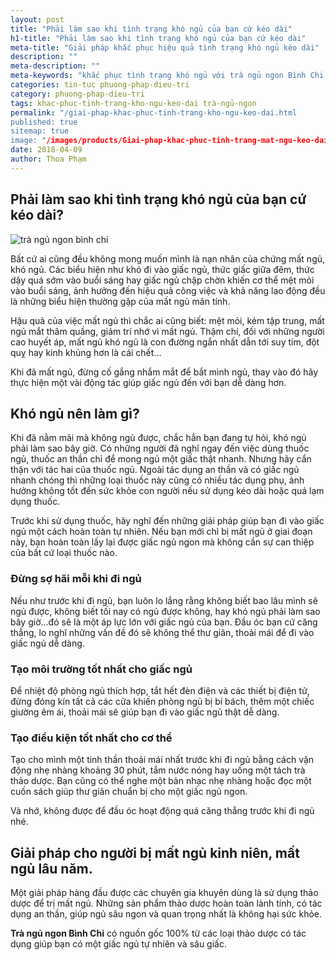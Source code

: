 ```yaml
---
layout: post
title: "Phải làm sao khi tình trạng khó ngủ của bạn cứ kéo dài"
h1-title: "Phải làm sao khi tình trạng khó ngủ của bạn cứ kéo dài"
meta-title: "Giải pháp khắc phục hiệu quả tình trạng khó ngủ kéo dài"
description: ""
meta-description: ""
meta-keywords: "khắc phục tình trạng khó ngủ với trà ngủ ngon Bình Chi, trà ngủ ngon"
categories: tin-tuc phuong-phap-dieu-tri
category: phuong-phap-dieu-tri
tags: khac-phuc-tinh-trang-kho-ngu-keo-dai trà-ngủ-ngon
permalink: "/giai-phap-khac-phuc-tinh-trang-kho-ngu-keo-dai.html
published: true
sitemap: true
image: "/images/products/Giai-phap-khac-phuc-tinh-trang-mat-ngu-keo-dai.jpg"
date: 2018-04-09 
author: Thoa Phạm
---
```


## Phải làm sao khi tình trạng khó ngủ của bạn cứ kéo dài?

<img  src="/images/products/Giai-phap-khac-phuc-tinh-trang-mat-ngu-keo-dai.jpg" alt="trà ngủ ngon bình chi" class="image_fade responsive-img lazy"> 

Bất cứ ai cũng đều không mong muốn mình là nạn nhân của chứng mất ngủ, khó ngủ. Các biểu hiện như khó đi vào giấc ngủ, thức giấc giữa đêm, thức dậy quá sớm vào buổi sáng hay giấc ngủ chập chờn khiến cơ thể mệt mỏi vào buổi sáng, ảnh hưởng đến hiệu quả công việc và khả năng lao động đều là những biểu hiện thường gặp của mất ngủ mãn tính.

Hậu quả của việc mất ngủ thì chắc ai cũng biết: mệt mỏi, kém tập trung, mất ngủ mắt thâm quầng, giảm trí nhớ vì mất ngủ. Thậm chí, đối với những người cao huyết áp, mất ngủ khó ngủ là con đường ngắn nhất dẫn tới suy tim, đột quỵ hay kinh khủng hơn là cái chết...

Khi đã mất ngủ, đừng cố gắng nhắm mắt để bắt mình ngủ, thay vào đó hãy thực hiện một vài động tác giúp giấc ngủ đến với bạn dễ dàng hơn.

## Khó ngủ nên làm gì?

Khi đã nằm mãi mà không ngủ được, chắc hẳn bạn đang tự hỏi, khó ngủ phải làm sao bây giờ. Có những người đã nghĩ ngay đến việc dùng thuốc ngủ, thuốc an thần chỉ để mong ngủ một giấc thật nhanh. Nhưng hãy cẩn thận với tác hai của thuốc ngủ. Ngoài tác dụng an thần và có giấc ngủ nhanh chóng thì những loại thuốc này cũng có nhiều tác dụng phụ, ảnh hưởng không tốt đến sức khỏe con người nếu sử dụng kéo dài hoặc quá lạm dụng thuốc.

Trước khi sử dụng thuốc, hãy nghĩ đến những giải pháp giúp bạn đi vào giấc ngủ một cách hoàn toàn tự nhiên. Nếu bạn mới chỉ bị mất ngủ ở giai đoạn này, bạn hoàn toàn lấy lại được giấc ngủ ngon mà không cần sự can thiệp của bất cứ loại thuốc nào.

### Đừng sợ hãi mỗi khi đi ngủ

Nếu như trước khi đi ngủ, bạn luôn lo lắng rằng không biết bao lâu mình sẽ ngủ được, không biết tối nay có ngủ được không, hay khó ngủ phải làm sao bây giờ…đó sẽ là một áp lực lớn với giấc ngủ của bạn. Đầu óc bạn cứ căng thẳng, lo nghĩ những vấn đề đó sẽ không thể thư giãn, thoải mái để đi vào giấc ngủ dễ dàng.

### Tạo môi trường tốt nhất cho giấc ngủ

Để nhiệt độ phòng ngủ thích hợp, tắt hết đèn điện và các thiết bị điện tử, đừng đóng kín tất cả các cửa khiến phòng ngủ bị bí bách, thêm một chiếc giường êm ái, thoải mái sẽ giúp bạn đi vào giấc ngủ thật dễ dàng.

### Tạo điều kiện tốt nhất cho cơ thể

Tạo cho mình một tinh thần thoải mái nhất trước khi đi ngủ bằng cách vận động nhẹ nhàng khoảng 30 phút, tắm nước nóng hay uống một tách trà thảo dược. Bạn cũng có thể nghe một bản nhạc nhẹ nhàng hoặc đọc một cuốn sách giúp thư giãn chuẩn bị cho một giấc ngủ ngon.

Và nhớ, không được để đầu óc hoạt động quá căng thẳng trước khi đi ngủ nhé.

## Giải pháp cho người bị mất ngủ kinh niên, mất ngủ lâu năm.

Một giải pháp hàng đầu được các chuyên gia khuyên dùng là sử dụng thảo dược để trị mất ngủ. Những sản phẩm thảo dược hoàn toàn lành tính, có tác dụng an thần, giúp ngủ sâu ngon và quan trọng nhất là không hại sức khỏe.

**Trà ngủ ngon Bình Chi** có nguồn gốc 100% từ các loại thảo dược có tác dụng giúp bạn có một giấc ngủ tự nhiên và sâu giấc.

